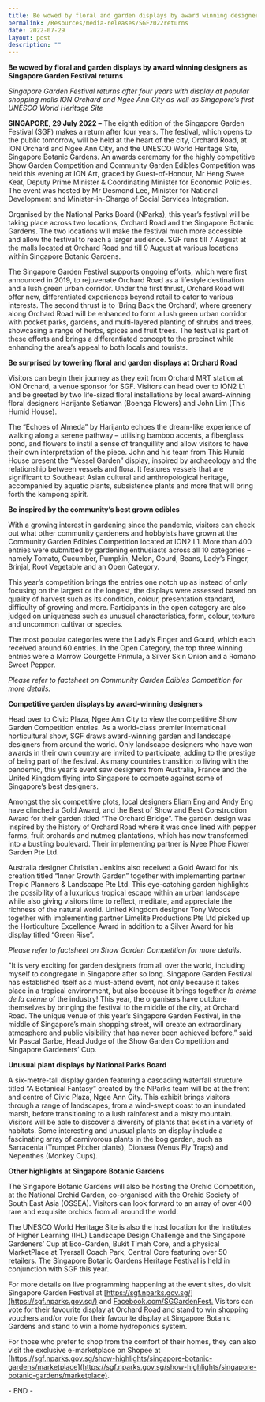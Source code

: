 ```yaml
---
title: Be wowed by floral and garden displays by award winning designers
permalink: /Resources/media-releases/SGF2022returns
date: 2022-07-29
layout: post
description: ""
---
```

**Be wowed by floral and garden displays by award winning designers as Singapore Garden Festival returns**

_Singapore Garden Festival returns after four years with display at popular shopping malls ION Orchard and Ngee Ann City as well as Singapore’s first UNESCO World Heritage Site_

**SINGAPORE, 29 July 2022 –** The eighth edition of the Singapore Garden Festival (SGF) makes a return after four years. The festival, which opens to the public tomorrow, will be held at the heart of the city, Orchard Road, at ION Orchard and Ngee Ann City, and the UNESCO World Heritage Site, Singapore Botanic Gardens. An awards ceremony for the highly competitive Show Garden Competition and Community Garden Edibles Competition was held this evening at ION Art, graced by Guest-of-Honour, Mr Heng Swee Keat, Deputy Prime Minister & Coordinating Minister for Economic Policies. The event was hosted by Mr Desmond Lee, Minister for National Development and Minister-in-Charge of Social Services Integration.

Organised by the National Parks Board (NParks), this year’s festival will be taking place across two locations, Orchard Road and the Singapore Botanic Gardens. The two locations will make the festival much more accessible and allow the festival to reach a larger audience. SGF runs till 7 August at the malls located at Orchard Road and till 9 August at various locations within Singapore Botanic Gardens.

The Singapore Garden Festival supports ongoing efforts, which were first announced in 2019, to rejuvenate Orchard Road as a lifestyle destination and a lush green urban corridor. Under the first thrust, Orchard Road will offer new, differentiated experiences beyond retail to cater to various interests. The second thrust is to ‘Bring Back the Orchard’, where greenery along Orchard Road will be enhanced to form a lush green urban corridor with pocket parks, gardens, and multi-layered planting of shrubs and trees, showcasing a range of herbs, spices and fruit trees. The festival is part of these efforts and brings a differentiated concept to the precinct while enhancing the area’s appeal to both locals and tourists.

**Be surprised by towering floral** **and garden displays at Orchard Road**

Visitors can begin their journey as they exit from Orchard MRT station at ION Orchard, a venue sponsor for SGF. Visitors can head over to ION2 L1 and be greeted by two life-sized floral installations by local award-winning floral designers Harijanto Setiawan (Boenga Flowers) and John Lim (This Humid House).

The “Echoes of Almeda” by Harijanto echoes the dream-like experience of walking along a serene pathway – utilising bamboo accents, a fiberglass pond, and flowers to instil a sense of tranquillity and allow visitors to have their own interpretation of the piece. John and his team from This Humid House present the “Vessel Garden” display, inspired by archaeology and the relationship between vessels and flora. It features vessels that are significant to Southeast Asian cultural and anthropological heritage, accompanied by aquatic plants, subsistence plants and more that will bring forth the kampong spirit.

**Be inspired by the community’s best grown edibles**

With a growing interest in gardening since the pandemic, visitors can check out what other community gardeners and hobbyists have grown at the Community Garden Edibles Competition located at ION2 L1. More than 400 entries were submitted by gardening enthusiasts across all 10 categories – namely Tomato, Cucumber, Pumpkin, Melon, Gourd, Beans, Lady’s Finger, Brinjal, Root Vegetable and an Open Category.

This year’s competition brings the entries one notch up as instead of only focusing on the largest or the longest, the displays were assessed based on quality of harvest such as its condition, colour, presentation standard, difficulty of growing and more. Participants in the open category are also judged on uniqueness such as unusual characteristics, form, colour, texture and uncommon cultivar or species.

The most popular categories were the Lady’s Finger and Gourd, which each received around 60 entries. In the Open Category, the top three winning entries were a Marrow Courgette Primula, a Silver Skin Onion and a Romano Sweet Pepper.

_Please refer to factsheet on Community Garden Edibles Competition for more details._

**Competitive garden displays by award-winning designers**

Head over to Civic Plaza, Ngee Ann City to view the competitive Show Garden Competition entries. As a world-class premier international horticultural show, SGF draws award-winning garden and landscape designers from around the world. Only landscape designers who have won awards in their own country are invited to participate, adding to the prestige of being part of the festival. As many countries transition to living with the pandemic, this year’s event saw designers from Australia, France and the United Kingdom flying into Singapore to compete against some of Singapore’s best designers.

Amongst the six competitive plots, local designers Eliam Eng and Andy Eng have clinched a Gold Award, and the Best of Show and Best Construction Award for their garden titled “The Orchard Bridge”. The garden design was inspired by the history of Orchard Road where it was once lined with pepper farms, fruit orchards and nutmeg plantations, which has now transformed into a bustling boulevard. Their implementing partner is Nyee Phoe Flower Garden Pte Ltd. 

Australia designer Christian Jenkins also received a Gold Award for his creation titled “Inner Growth Garden” together with implementing partner Tropic Planners & Landscape Pte Ltd. This eye-catching garden highlights the possibility of a luxurious tropical escape within an urban landscape while also giving visitors time to reflect, meditate, and appreciate the richness of the natural world. United Kingdom designer Tony Woods together with implementing partner Limelite Productions Pte Ltd picked up the Horticulture Excellence Award in addition to a Silver Award for his display titled “Green Rise”.

_Please refer to factsheet on Show Garden Competition for more details._

"It is very exciting for garden designers from all over the world, including myself to congregate in Singapore after so long. Singapore Garden Festival has established itself as a must-attend event, not only because it takes place in a tropical environment, but also because it brings together _la crème de la crème_ of the industry! This year, the organisers have outdone themselves by bringing the festival to the middle of the city, at Orchard Road. The unique venue of this year’s Singapore Garden Festival, in the middle of Singapore’s main shopping street, will create an extraordinary atmosphere and public visibility that has never been achieved before,” said Mr Pascal Garbe, Head Judge of the Show Garden Competition and Singapore Gardeners’ Cup.

**Unusual plant displays by National Parks Board**

A six-metre-tall display garden featuring a cascading waterfall structure titled “A Botanical Fantasy” created by the NParks team will be at the front and centre of Civic Plaza, Ngee Ann City. This exhibit brings visitors through a range of landscapes, from a wind-swept coast to an inundated marsh, before transitioning to a lush rainforest and a misty mountain. Visitors will be able to discover a diversity of plants that exist in a variety of habitats. Some interesting and unusual plants on display include a fascinating array of carnivorous plants in the bog garden, such as Sarracenia (Trumpet Pitcher plants), Dionaea (Venus Fly Traps) and Nepenthes (Monkey Cups).

**Other highlights at** **Singapore Botanic Gardens**

The Singapore Botanic Gardens will also be hosting the Orchid Competition, at the National Orchid Garden, co-organised with the Orchid Society of South East Asia (OSSEA). Visitors can look forward to an array of over 400 rare and exquisite orchids from all around the world.

The UNESCO World Heritage Site is also the host location for the Institutes of Higher Learning (IHL) Landscape Design Challenge and the Singapore Gardeners’ Cup at Eco-Garden, Bukit Timah Core, and a physical MarketPlace at Tyersall Coach Park, Central Core featuring over 50 retailers. The Singapore Botanic Gardens Heritage Festival is held in conjunction with SGF this year.

For more details on live programming happening at the event sites, do visit Singapore Garden Festival at [https://sgf.nparks.gov.sg/](https://sgf.nparks.gov.sg/) and [Facebook.com/SGGardenFest.](http://facebook.com/SGGardenFest) Visitors can vote for their favourite display at Orchard Road and stand to win shopping vouchers and/or vote for their favourite display at Singapore Botanic Gardens and stand to win a home hydroponics system.

For those who prefer to shop from the comfort of their homes, they can also visit the exclusive e-marketplace on Shopee at [https://sgf.nparks.gov.sg/show-highlights/singapore-botanic-gardens/marketplace](https://sgf.nparks.gov.sg/show-highlights/singapore-botanic-gardens/marketplace).

\- END -